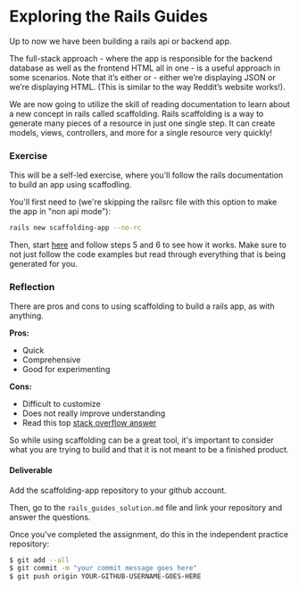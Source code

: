 # Exploring the Rails Guides

Up to now we have been building a rails api or backend app.

The full-stack approach - where the app is responsible for the backend database as well as the frontend HTML all in one - is a useful approach in some scenarios. Note that it’s either or - either we’re displaying JSON or we’re displaying HTML. (This is similar to the way Reddit’s website works!).

We are now going to utilize the skill of reading documentation to learn about a new concept in rails called scaffolding. Rails scaffolding is a way to generate many pieces of a resource in just one single step. It can create models, views, controllers, and more for a single resource very quickly!

### Exercise

This will be a self-led exercise, where you'll follow the rails documentation to build an app using scaffodling.

You'll first need to (we're skipping the railsrc file with this option to make the app in "non api mode"):

```bash
rails new scaffolding-app --no-rc
```

Then, start <a href="https://guides.rubyonrails.org/v3.2/getting_started.html#getting-up-and-running-quickly-with-scaffolding" target="_blank">here</a> and follow steps 5 and 6 to see how it works. Make sure to not just follow the code examples but read through everything that is being generated for you.

### Reflection

There are pros and cons to using scaffolding to build a rails app, as with anything.

**Pros:**

- Quick
- Comprehensive
- Good for experimenting

**Cons:**

- Difficult to customize
- Does not really improve understanding
- Read this top <a href="https://stackoverflow.com/questions/6735468/why-do-ruby-on-rails-professionals-not-use-scaffolding" target="_blank">stack overflow answer</a>

So while using scaffolding can be a great tool, it's important to consider what you are trying to build and that it is not meant to be a finished product.

#### Deliverable

Add the scaffolding-app repository to your github account.

Then, go to the `rails_guides_solution.md` file and link your repository and answer the questions.

Once you've completed the assignment, do this in the independent practice repository:

```bash
$ git add --all
$ git commit -m "your commit message goes here"
$ git push origin YOUR-GITHUB-USERNAME-GOES-HERE
```
